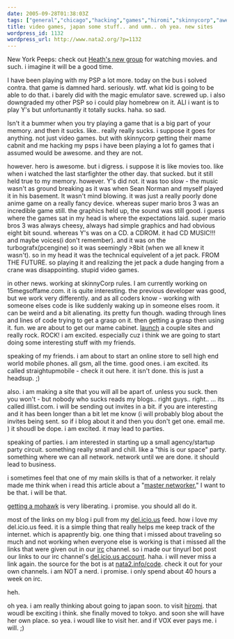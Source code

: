 ```yaml
---
date: 2005-09-28T01:38:03Z
tags: ["general","chicago","hacking","games","hiromi","skinnycorp","awesome","psp","jpan","console","emulation"]
title: video games, japan some stuff.. and umm.. oh yea. new sites
wordpress_id: 1132
wordpress_url: http://www.nata2.org/?p=1132
---
```


New York Peeps: check out <a href="http://movies.groups.yahoo.com/group/mediadiet-movies/">Heath's new group</a> for watching movies. and such. i imagine it will be a good time. 

I have been playing with my PSP a lot more. today on the bus i solved contra. that game is damned hard. seriously. wtf. what kid is going to be able to do that. i barely did with the magic emulator save. screwed up. i also downgraded my other PSP so i could play homebrew on it. ALl i want is to play Y's but unfortunantly it totally sucks. haha. so sad. 

Isn't it a bummer when you try playing a game that is a big part of your memory. and then it sucks. like.. really really sucks. i suppose it goes for anything. not just video games. but with skinnycorp getting their mame cabnit and me hacking my psps i have been playing a lot fo games that i assumed would be awesome. and they are not. 

however. hero is awesome.  but i digress. i suppose it is like movies too. like when i watched the last starfighter the other day. that sucked. but it still held true to my memory. however. Y's did not. it was too slow - the music wasn't as ground breaking as it was when Sean Norman and myself played it in his basement. It wasn't mind blowing. it was just a really poorly done anime game on a really fancy device. whereas super mario bros 3 was an incredible game still. the graphics held up, the sound was still good. i guess where the games sat in my head is where the expectations laid. super mario bros 3 was always cheesy, always had simple graphics and had obvious eight bit sound. whereas Y's was on a CD. a CDROM. it had CD MUSIC!!! and maybe voices(i don't remember). and it was on the turbografx(pcengine) so it was seemingly >8bit (when we all knew it wasn't). so in my head it was the technical equivelent of a jet pack. FROM THE FUTURE. so playing it and realizing the jet pack a dude hanging from a crane was disappointing. stupid video games. 

in other news. working at skinnyCorp rules. I am currently working on 15megsoffame.com. it is quite interesting. the previous developer was good, but we work very differently. and as all coders know - working with someone elses code is like suddenly waking up in someone elses room. it can be weird and a bit alienating. its pretty fun though. wading through lines and lines of code trying to get a grasp on it. then getting a grasp then using it. fun. we are about to get our mame cabinet. <a href="http://extratasty.com/">launch</a> a couple sites and really rock. ROCK! i am excited. especially cuz i think we are going to start doing some interesting stuff with my friends. 

speaking of my friends. i am about to start an online store to sell high end world mobile phones. all gsm, all the time. good ones. i am excited. its called straightupmobile - check it out here. it isn't done. this is just a headsup. ;)

also. i am making a site that you will all be apart of. unless you suck. then you won't - but nobody who sucks reads my blogs.. right guys.. right.. ... 
its called illlist.com. i will be sending out invites in a bit. if you are interesting and it has been longer than a bit let me know (i will probably blog about the invites being sent. so if i blog about it and then you don't get one. email me. ) it shoudl be dope. i am excited. it may lead to parties. 

speaking of parties. i am interested in starting up a small agency/startup party circuit. something really small and chill. like a "this is our space" party. something where we can all network. network until we are done. it should lead to business. 

i sometimes feel that one of my main skills is that of a networker. it relaly made me think when i read this article about a "<a href="http://www.inc.com/magazine/20030101/25049.html">master networker.</a>" I want to be that. i will be that. 

<a href="http://web.mit.edu/chachaoc/www/2005.09.10.Mohawking/index.htm">getting a mohawk</a> is very liberating. i promise. you should all do it.

most of the links on my blog i pull from my <a href="http://del.icio.us/nata2">del.icio.us</a> feed. how i love my del.icio.us feed. it is a simple thing that really helps me keep track of the internet. which is apaprently big. one thing that i missed about traveling so much and not working when everyone else is working is that i missed all the links that were given out in our <a href="http://corp.dopeman.org">irc</a> channel. so i made our tinyurl bot post our links to our irc channel's <a href="http://del.icio.us/corporate">del.icio.us account</a>. haha. i will never miss a link again. the source for the bot is at <a href="http://nata2.info/?path=code%2Firc_url_bot">nata2.info/code</a>. check it out for your own channels. i am NOT a nerd. i promise. i only spend about 40 hours a week on irc. 

heh. 

oh yea. i am really thinking about going to japan soon. to visit <a href="http://hirominakazawa.com">hiromi</a>. that woudl be exciting i think. she finally moved to tokyo. and soon she will have her own place. so yea. i woudl like to visit her. and if VOX ever pays me. i will. ;)
